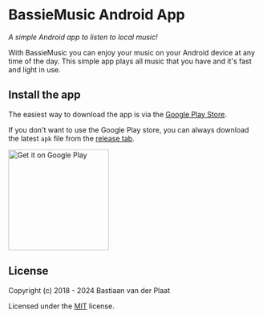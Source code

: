 # BassieMusic Android App
*A simple Android app to listen to local music!*

With BassieMusic you can enjoy your music on your Android device at any time of the day. This simple app plays all music that you have and it's fast and light in use.

## Install the app
The easiest way to download the app is via the [Google Play Store](https://play.google.com/store/apps/details?id=nl.plaatsoft.bassiemusic).

If you don't want to use the Google Play store, you can always download the latest `apk` file from the [release tab](https://github.com/bplaat/bassiemusic-android/releases).

<a href="https://play.google.com/store/apps/details?id=nl.plaatsoft.bassiemusic">
    <img alt="Get it on Google Play" src="https://play.google.com/intl/en_us/badges/images/generic/en_badge_web_generic.png" width="200">
</a>

## License
Copyright (c) 2018 - 2024 Bastiaan van der Plaat

Licensed under the [MIT](LICENSE) license.

